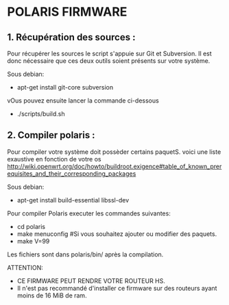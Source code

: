 # POLARIS FIRMWARE

## 1. Récupération des sources :

Pour récupérer les sources le script s'appuie sur Git et Subversion. Il est donc nécessaire que ces deux outils soient présents sur votre système.

Sous debian: 
  * apt-get install git-core subversion

vOus pouvez ensuite lancer la commande ci-dessous
  * ./scripts/build.sh

## 2. Compiler polaris :

Pour compiler votre système doit possèder certains paquetS. voici une liste exaustive en fonction de votre os http://wiki.openwrt.org/doc/howto/buildroot.exigence#table_of_known_prerequisites_and_their_corresponding_packages

Sous debian:
  * apt-get install build-essential libssl-dev

Pour compiler Polaris executer les commandes suivantes:
  * cd polaris
  * make menuconfig #Si vous souhaitez ajouter ou modifier des paquets.
  * make V=99

Les fichiers sont dans polaris/bin/ après la compilation.

ATTENTION: 
 * CE FIRMWARE PEUT RENDRE VOTRE ROUTEUR HS.
 * Il n'est pas recommandé d'installer ce firmware sur des routeurs ayant moins de 16 MiB de ram.
